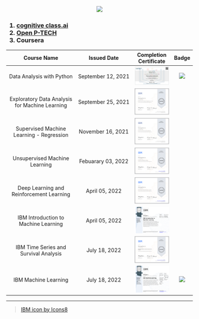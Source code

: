 <div align="center">
  <img src="https://img.icons8.com/ios-filled/350/000000/ibm.png"/>
</div>

<h3>

1. [cognitive class.ai](https://cognitiveclass.ai/)
1. [Open P-TECH](https://skillsbuild.org/students)
1. Coursera
</h3>

|Course Name|Issued Date|Completion Certificate|Badge|
|:---------:|:---------:|:--------------------:|:---:|
|Data&nbsp;Analysis&nbsp;with&nbsp;Python|September&nbsp;12,&nbsp;2021|<a href="https://courses.cognitiveclass.ai/certificates/56842559bcd34fa0a9ce772b40444742"><img src="./Images/Data Analysis with Python.png"></a>|<a href="https://www.credly.com/earner/earned/badge/64e130ec-be5d-4bae-90c9-cd52ddc47091"><img src="https://images.credly.com/size/680x680/images/ba34cb1c-4344-43f5-9685-55e2e901c0f0/Data_Analysis_using_Python.png"></a>|
|Exploratory Data Analysis for Machine Learning|September&nbsp;25,&nbsp;2021|<img src="./Images/Coursera_Exploratory Data Analysis for Machine Learning10241024_1.png">||
|Supervised Machine Learning - Regression|November&nbsp;16,&nbsp;2021|<img src="./Images/Coursera_IBM_Supervised Machine Learning - Regression.png">||
|Unsupervised Machine Learning|Febuarary&nbsp;03,&nbsp;2022|<img src="./Images/Coursera_IBM_Unsupervised Machine Learning.png">||
|Deep Learning and Reinforcement Learning|April&nbsp;05,&nbsp;2022|<img src="./Images/Coursera_IBM_Deep Learning and Reinforcement Learning.png">||
|IBM Introduction to Machine Learning|April&nbsp;05,&nbsp;2022|<img src="./Images/Coursera_IBM_IBM Introduction to Machine Learning.png">||
|IBM Time Series and Survival Analysis|July&nbsp;18,&nbsp;2022|<img src="./Images/Coursera_IBM_Time Series and Survival Analysis.png">||
|IBM Machine Learning|July&nbsp;18,&nbsp;2022|<img src="./Images/Coursera_IBM_IBM Machine Learning.png">|<img src='https://images.credly.com/size/680x680/images/f02ef07e-9cc2-4bc4-a316-ccfaedde8559/Professional_Certificate_-_IBM_Machine_Language.png'>|


---
> <a href="https://icons8.com/icon/24662/ibm">IBM icon by Icons8</a>

